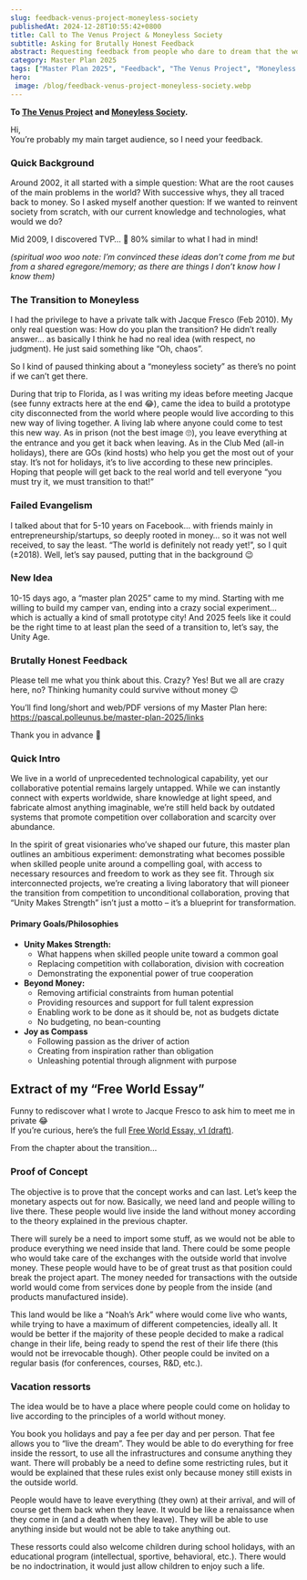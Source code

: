 ```yaml
---
slug: feedback-venus-project-moneyless-society
publishedAt: 2024-12-28T10:55:42+0800
title: Call to The Venus Project & Moneyless Society
subtitle: Asking for Brutally Honest Feedback
abstract: Requesting feedback from people who dare to dream that the world can survive without money – because my Master Plan 2025 is primarily an experiment to test what becomes possible when we remove artificial constraints.
category: Master Plan 2025
tags: ["Master Plan 2025", "Feedback", "The Venus Project", "Moneyless Society"]
hero:
 image: /blog/feedback-venus-project-moneyless-society.webp
---
```



**To [The Venus Project](https://www.thevenusproject.com/) and [Moneyless Society](https://moneylesssociety.com/).**

Hi,  
You’re probably my main target audience, so I need your feedback.


### Quick Background

Around 2002, it all started with a simple question: What are the root causes of the main problems in the world? With successive whys, they all traced back to money. So I asked myself another question: If we wanted to reinvent society from scratch, with our current knowledge and technologies, what would we do?

Mid 2009, I discovered TVP… 🤯 80% similar to what I had in mind!

_(spiritual woo woo note: I’m convinced these ideas don’t come from me but from a shared egregore/memory; as there are things I don’t know how I know them)_


### The Transition to Moneyless

I had the privilege to have a private talk with Jacque Fresco (Feb 2010). My only real question was: How do you plan the transition? He didn’t really answer… as basically I think he had no real idea (with respect, no judgment). He just said something like “Oh, chaos”.

So I kind of paused thinking about a “moneyless society” as there’s no point if we can’t get there.

During that trip to Florida, as I was writing my ideas before meeting Jacque (see funny extracts here at the end 😂), came the idea to build a prototype city disconnected from the world where people would live according to this new way of living together. A living lab where anyone could come to test this new way. As in prison (not the best image 🙄), you leave everything at the entrance and you get it back when leaving. As in the Club Med (all-in holidays), there are GOs (kind hosts) who help you get the most out of your stay. It’s not for holidays, it’s to live according to these new principles. Hoping that people will get back to the real world and tell everyone “you must try it, we must transition to that!”


### Failed Evangelism

I talked about that for 5-10 years on Facebook… with friends mainly in entrepreneurship/startups, so deeply rooted in money… so it was not well received, to say the least. “The world is definitely not ready yet!”, so I quit (±2018). Well, let’s say paused, putting that in the background 😉


### New Idea

10-15 days ago, a “master plan 2025” came to my mind. Starting with me willing to build my camper van, ending into a crazy social experiment… which is actually a kind of small prototype city! And 2025 feels like it could be the right time to at least plan the seed of a transition to, let’s say, the Unity Age.


### Brutally Honest Feedback

Please tell me what you think about this. Crazy? Yes! But we all are crazy here, no? Thinking humanity could survive without money 😉

You’ll find long/short and web/PDF versions of my Master Plan here: https://pascal.polleunus.be/master-plan-2025/links

Thank you in advance 🙏


### Quick Intro

We live in a world of unprecedented technological capability, yet our collaborative potential remains largely untapped. While we can instantly connect with experts worldwide, share knowledge at light speed, and fabricate almost anything imaginable, we’re still held back by outdated systems that promote competition over collaboration and scarcity over abundance.

In the spirit of great visionaries who’ve shaped our future, this master plan outlines an ambitious experiment: demonstrating what becomes possible when skilled people unite around a compelling goal, with access to necessary resources and freedom to work as they see fit. Through six interconnected projects, we’re creating a living laboratory that will pioneer the transition from competition to unconditional collaboration, proving that “Unity Makes Strength” isn’t just a motto – it’s a blueprint for transformation.


#### Primary Goals/Philosophies

- **Unity Makes Strength:**
    - What happens when skilled people unite toward a common goal
    - Replacing competition with collaboration, division with cocreation
    - Demonstrating the exponential power of true cooperation
- **Beyond Money:**
    - Removing artificial constraints from human potential
    - Providing resources and support for full talent expression
    - Enabling work to be done as it should be, not as budgets dictate
    - No budgeting, no bean-counting
- **Joy as Compass**
    - Following passion as the driver of action
    - Creating from inspiration rather than obligation
    - Unleashing potential through alignment with purpose


## Extract of my “Free World Essay”

Funny to rediscover what I wrote to Jacque Fresco to ask him to meet me in private 😂  
If you’re curious, here’s the full [Free World Essay, v1 (draft)](/blog/free-world-essay.100210.pdf).

From the chapter about the transition…


### Proof of Concept

The objective is to prove that the concept works and can last. Let’s keep the monetary aspects out for now. Basically, we need land and people willing to live there. These people would live inside the land without money according to the theory explained in the previous chapter.

There will surely be a need to import some stuff, as we would not be able to produce everything we need inside that land. There could be some people who would take care of the exchanges with the outside world that involve money. These people would have to be of great trust as that position could break the project apart. The money needed for transactions with the outside world would come from services done by people from the inside (and products manufactured inside).

This land would be like a “Noah’s Ark” where would come live who wants, while trying to have a maximum of different competencies, ideally all. It would be better if the majority of these people decided to make a radical change in their life, being ready to spend the rest of their life there (this would not be irrevocable though). Other people could be invited on a regular basis (for conferences, courses, R&D, etc.).


### Vacation ressorts

The idea would be to have a place where people could come on holiday to live according to the principles of a world without money.

You book you holidays and pay a fee per day and per person. That fee allows you to “live the dream”. They would be able to do everything for free inside the ressort, to use all the infrastructures and consume anything they want. There will probably be a need to define some restricting rules, but it would be explained that these rules exist only because money still exists in the outside world.

People would have to leave everything (they own) at their arrival, and will of course get them back when they leave. It would be like a renaissance when they come in (and a death when they leave). They will be able to use anything inside but would not be able to take anything out.

These ressorts could also welcome children during school holidays, with an educational program (intellectual, sportive, behavioral, etc.). There would be no indoctrination, it would just allow children to enjoy such a life.
